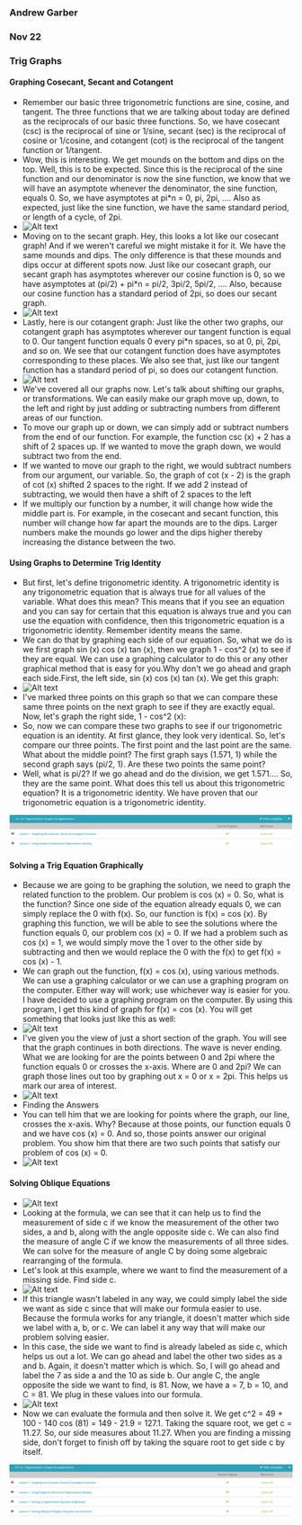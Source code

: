 ### Andrew Garber
### Nov 22
### Trig Graphs

#### Graphing Cosecant, Secant and Cotangent
 - Remember our basic three trigonometric functions are sine, cosine, and tangent. The three functions that we are talking about today are defined as the reciprocals of our basic three functions. So, we have cosecant (csc) is the reciprocal of sine or 1/sine, secant (sec) is the reciprocal of cosine or 1/cosine, and cotangent (cot) is the reciprocal of the tangent function or 1/tangent.
 - Wow, this is interesting. We get mounds on the bottom and dips on the top. Well, this is to be expected. Since this is the reciprocal of the sine function and our denominator is now the sine function, we know that we will have an asymptote whenever the denominator, the sine function, equals 0. So, we have asymptotes at pi*n = 0, pi, 2pi, .... Also as expected, just like the sine function, we have the same standard period, or length of a cycle, of 2pi.
 - ![Alt text](https://study.com/cimages/multimages/16/graphcscseccot1.jpg)
 - Moving on to the secant graph. Hey, this looks a lot like our cosecant graph! And if we weren't careful we might mistake it for it. We have the same mounds and dips. The only difference is that these mounds and dips occur at different spots now. Just like our cosecant graph, our secant graph has asymptotes wherever our cosine function is 0, so we have asymptotes at (pi/2) + pi*n = pi/2, 3pi/2, 5pi/2, .... Also, because our cosine function has a standard period of 2pi, so does our secant graph.
 - ![Alt text](https://study.com/cimages/multimages/16/graphcscseccot2.jpg)
 - Lastly, here is our cotangent graph: Just like the other two graphs, our cotangent graph has asymptotes wherever our tangent function is equal to 0. Our tangent function equals 0 every pi*n spaces, so at 0, pi, 2pi, and so on. We see that our cotangent function does have asymptotes corresponding to these places. We also see that, just like our tangent function has a standard period of pi, so does our cotangent function.
 - ![Alt text](https://study.com/cimages/multimages/16/graphcscseccot3.jpg)
 - We've covered all our graphs now. Let's talk about shifting our graphs, or transformations. We can easily make our graph move up, down, to the left and right by just adding or subtracting numbers from different areas of our function.
 - To move our graph up or down, we can simply add or subtract numbers from the end of our function. For example, the function csc (x) + 2 has a shift of 2 spaces up. If we wanted to move the graph down, we would subtract two from the end.
 - If we wanted to move our graph to the right, we would subtract numbers from our argument, our variable. So, the graph of cot (x - 2) is the graph of cot (x) shifted 2 spaces to the right. If we add 2 instead of subtracting, we would then have a shift of 2 spaces to the left
 - If we multiply our function by a number, it will change how wide the middle part is. For example, in the cosecant and secant function, this number will change how far apart the mounds are to the dips. Larger numbers make the mounds go lower and the dips higher thereby increasing the distance between the two.

 #### Using Graphs to Determine Trig Identity
  - But first, let's define trigonometric identity. A trigonometric identity is any trigonometric equation that is always true for all values of the variable. What does this mean? This means that if you see an equation and you can say for certain that this equation is always true and you can use the equation with confidence, then this trigonometric equation is a trigonometric identity. Remember identity means the same.
  - We can do that by graphing each side of our equation. So, what we do is we first graph sin (x) cos (x) tan (x), then we graph 1 - cos^2 (x) to see if they are equal. We can use a graphing calculator to do this or any other graphical method that is easy for you.Why don't we go ahead and graph each side.First, the left side, sin (x) cos (x) tan (x). We get this graph:
  - ![Alt text](https://study.com/cimages/multimages/16/equationgraphtrigidentity3.jpg)
 - I've marked three points on this graph so that we can compare these same three points on the next graph to see if they are exactly equal. Now, let's graph the right side, 1 - cos^2 (x): 
 - So, now we can compare these two graphs to see if our trigonometric equation is an identity. At first glance, they look very identical. So, let's compare our three points. The first point and the last point are the same. What about the middle point? The first graph says (1.571, 1) while the second graph says (pi/2, 1). Are these two points the same point?
 - Well, what is pi/2? If we go ahead and do the division, we get 1.571.... So, they are the same point. What does this tell us about this trigonometric equation? It is a trigonometric identity. We have proven that our trigonometric equation is a trigonometric identity.


![Alt text](Media/nov22_math.png)

#### Solving a Trig Equation Graphically
 - Because we are going to be graphing the solution, we need to graph the related function to the problem. Our problem is cos (x) = 0. So, what is the function? Since one side of the equation already equals 0, we can simply replace the 0 with f(x). So, our function is f(x) = cos (x). By graphing this function, we will be able to see the solutions where the function equals 0, our problem cos (x) = 0. If we had a problem such as cos (x) = 1, we would simply move the 1 over to the other side by subtracting and then we would replace the 0 with the f(x) to get f(x) = cos (x) - 1.
 - We can graph out the function, f(x) = cos (x), using various methods. We can use a graphing calculator or we can use a graphing program on the computer. Either way will work; use whichever way is easier for you. I have decided to use a graphing program on the computer. By using this program, I get this kind of graph for f(x) = cos (x). You will get something that looks just like this as well:
 - ![Alt text](https://study.com/cimages/multimages/16/visualtriggraph2.jpg)
 - I've given you the view of just a short section of the graph. You will see that the graph continues in both directions. The wave is never ending. What we are looking for are the points between 0 and 2pi where the function equals 0 or crosses the x-axis. Where are 0 and 2pi? We can graph those lines out too by graphing out x = 0 or x = 2pi. This helps us mark our area of interest.
 - ![Alt text](https://study.com/cimages/multimages/16/visualtriggraph3.jpg)
 - Finding the Answers
 - You can tell him that we are looking for points where the graph, our line, crosses the x-axis. Why? Because at those points, our function equals 0 and we have cos (x) = 0. And so, those points answer our original problem. You show him that there are two such points that satisfy our problem of cos (x) = 0. 
 - ![Alt text](https://study.com/cimages/multimages/16/visualtriggraph4.jpg)

#### Solving Oblique Equations
 - ![Alt text](https://study.com/cimages/multimages/16/formulalawofcosines2.jpg)
 - Looking at the formula, we can see that it can help us to find the measurement of side c if we know the measurement of the other two sides, a and b, along with the angle opposite side c. We can also find the measure of angle C if we know the measurements of all three sides. We can solve for the measure of angle C by doing some algebraic rearranging of the formula.
 - Let's look at this example, where we want to find the measurement of a missing side. Find side c.
 - ![Alt text](https://study.com/cimages/multimages/16/formulalawofcosines3.jpg)
- If this triangle wasn't labeled in any way, we could simply label the side we want as side c since that will make our formula easier to use. Because the formula works for any triangle, it doesn't matter which side we label with a, b, or c. We can label it any way that will make our problem solving easier.
 - In this case, the side we want to find is already labeled as side c, which helps us out a lot. We can go ahead and label the other two sides as a and b. Again, it doesn't matter which is which. So, I will go ahead and label the 7 as side a and the 10 as side b. Our angle C, the angle opposite the side we want to find, is 81. Now, we have a = 7, b = 10, and C = 81. We plug in these values into our formula.
 - ![Alt text](https://study.com/cimages/multimages/16/formulalawofcosines4.jpg)
 - Now we can evaluate the formula and then solve it. We get c^2 = 49 + 100 - 140 cos (81) = 149 - 21.9 = 127.1. Taking the square root, we get c = 11.27. So, our side measures about 11.27. When you are finding a missing side, don't forget to finish off by taking the square root to get side c by itself.

![Alt text](Media/day2_trig_graphs.png)
